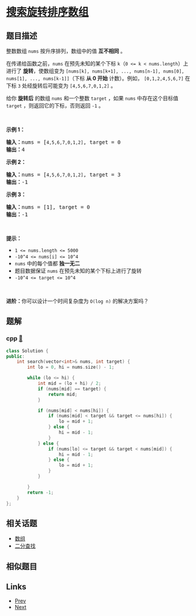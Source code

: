 
# [搜索旋转排序数组](https://leetcode-cn.com/problems/search-in-rotated-sorted-array)

## 题目描述

<p>整数数组 <code>nums</code> 按升序排列，数组中的值 <strong>互不相同</strong> 。</p>

<p>在传递给函数之前，<code>nums</code> 在预先未知的某个下标 <code>k</code>（<code>0 <= k < nums.length</code>）上进行了 <strong>旋转</strong>，使数组变为 <code>[nums[k], nums[k+1], ..., nums[n-1], nums[0], nums[1], ..., nums[k-1]]</code>（下标 <strong>从 0 开始</strong> 计数）。例如， <code>[0,1,2,4,5,6,7]</code> 在下标 <code>3</code> 处经旋转后可能变为 <code>[4,5,6,7,0,1,2]</code> 。</p>

<p>给你 <strong>旋转后</strong> 的数组 <code>nums</code> 和一个整数 <code>target</code> ，如果 <code>nums</code> 中存在这个目标值 <code>target</code> ，则返回它的下标，否则返回 <code>-1</code> 。</p>

<p> </p>

<p><strong>示例 1：</strong></p>

<pre>
<strong>输入：</strong>nums = [<code>4,5,6,7,0,1,2]</code>, target = 0
<strong>输出：</strong>4
</pre>

<p><strong>示例 2：</strong></p>

<pre>
<strong>输入：</strong>nums = [<code>4,5,6,7,0,1,2]</code>, target = 3
<strong>输出：</strong>-1</pre>

<p><strong>示例 3：</strong></p>

<pre>
<strong>输入：</strong>nums = [1], target = 0
<strong>输出：</strong>-1
</pre>

<p> </p>

<p><strong>提示：</strong></p>

<ul>
	<li><code>1 <= nums.length <= 5000</code></li>
	<li><code>-10^4 <= nums[i] <= 10^4</code></li>
	<li><code>nums</code> 中的每个值都 <strong>独一无二</strong></li>
	<li>题目数据保证 <code>nums</code> 在预先未知的某个下标上进行了旋转</li>
	<li><code>-10^4 <= target <= 10^4</code></li>
</ul>

<p> </p>

<p><strong>进阶：</strong>你可以设计一个时间复杂度为 <code>O(log n)</code> 的解决方案吗？</p>


## 题解

### cpp [🔗](search-in-rotated-sorted-array.cpp) 
```cpp
class Solution {
public:
    int search(vector<int>& nums, int target) {
        int lo = 0, hi = nums.size() - 1;

        while (lo <= hi) {
            int mid = (lo + hi) / 2;
            if (nums[mid] == target) {
                return mid;
            }

            if (nums[mid] < nums[hi]) {
                if (nums[mid] < target && target <= nums[hi]) {
                    lo = mid + 1;
                } else {
                    hi = mid - 1;
                }
            } else {
                if (nums[lo] <= target && target < nums[mid]) {
                    hi = mid - 1;
                } else {
                    lo = mid + 1;
                }
            }

        }
        return -1;
    }
};
```


## 相关话题

- [数组](https://leetcode-cn.com/tag/array) 
- [二分查找](https://leetcode-cn.com/tag/binary-search) 


## 相似题目



## Links

- [Prev](../divide-two-integers/README.md) 
- [Next](../find-first-and-last-position-of-element-in-sorted-array/README.md) 

